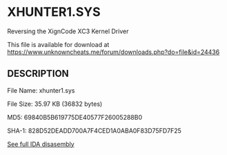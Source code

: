 # XHUNTER1.SYS
Reversing the XignCode XC3 Kernel Driver

This file is available for download at  https://www.unknowncheats.me/forum/downloads.php?do=file&id=24436


## DESCRIPTION

File Name: xhunter1.sys

File Size: 35.97 KB (36832 bytes)

MD5: 69840B5B619775DE40577F26005288B0

SHA-1: 828D52DEADD700A7F4CED1A0ABA0F83D75FD7F25

[See full IDA disasembly](Driver%20Codes/ida.asm)